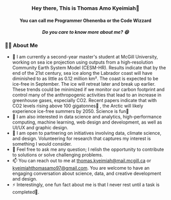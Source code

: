 <h3 align="center">
Hey there, This is Thomas Amo Kyeimiah👋
</h3>

<h4 align="center">
You can call me Programmer Ohenenba or the Code Wizzard
</h4>

<h5 align="center">
Do you care to know more about me? 😄
</h5>

### 👨‍💻 About Me
- 🔭 I am currently a second-year master's student at McGill University, working on sea ice projection using outputs from a high-resolution Community Earth System Model (CESM-HR). Results indicate that by the end of the 21st century, sea ice along the Labrador coast will have diminished to as little as 0.12 million km². The coast is expected to be ice-free in September. The ice will retreat later and break up earlier. These trends could be minimized if we monitor our carbon footprint and control many of the anthropogenic activities that lead to an increase in greenhouse gases, especially CO2. Recent papers indicate that with CO2 levels rising above 100 gigatonnes👀 , the Arctic will likely experience ice-free summers by 2050. Science is fun💟
- 🌱 I am also interested in data science and analytics, high-performance computing, machine learning, web design and development, as well as UI/UX and graphic design.
- 🤝 I am open to partnering on initiatives involving data, climate science, and design. Volunteering for research that captures my interest is something I would consider.
- 💬 Feel free to ask me any question; I relish the opportunity to contribute to solutions or solve challenging problems.
- 📫 You can reach out to me at thomas.kyeimiah@mail.mcgill.ca or kyeimiahthomasamo97@gmail.com. You are welcome to have an engaging conversation about science, data, and creative development and design.
- ⚡ Interestingly, one fun fact about me is that I never rest until a task is completed💞️.
